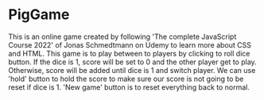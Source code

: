 # PigGame
This is an online game created by following 'The complete JavaScript Course 2022' of Jonas Schmedtmann on Udemy to learn more about CSS and HTML. 
This game is to play between to players by clicking to roll dice button. If the dice is 1, score will be set to 0 and the other player get to play. 
Otherwise, score will be added until dice is 1 and switch player.
We can use 'hold' button to hold the score to make sure our score is not going to be reset if dice is 1.
'New game' button is to reset everything back to normal.
